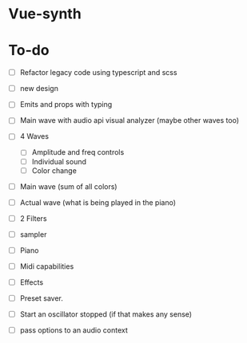 # Vue-synth

# To-do

- [ ] Refactor legacy code using typescript and scss
- [ ] new design
- [ ] Emits and props with typing
- [ ] Main wave with audio api visual analyzer (maybe other waves too)
- [ ] 4 Waves
  - [ ] Amplitude and freq controls
  - [ ] Individual sound
  - [ ] Color change
- [ ] Main wave (sum of all colors)
- [ ] Actual wave (what is being played in the piano)
- [ ] 2 Filters
- [ ] sampler
- [ ] Piano
- [ ] Midi capabilities
- [ ] Effects
- [ ] Preset saver.

- [ ] Start an oscillator stopped (if that makes any sense)
- [ ] pass options to an audio context
